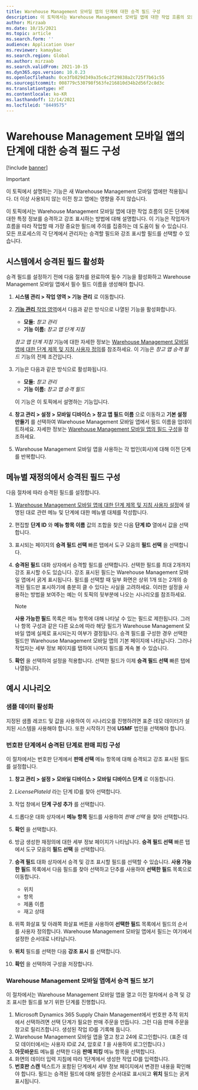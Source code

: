```yaml
---
title: Warehouse Management 모바일 앱의 단계에 대한 승격 필드 구성
description: 이 토픽에서는 Warehouse Management 모바일 앱에 대한 작업 흐름의 모든 단계에 대한 특정 정보를 승격하고 강조 표시하는 방법에 대해 설명합니다.
author: Mirzaab
ms.date: 10/15/2021
ms.topic: article
ms.search.form: ''
audience: Application User
ms.reviewer: kamaybac
ms.search.region: Global
ms.author: mirzaab
ms.search.validFrom: 2021-10-15
ms.dyn365.ops.version: 10.0.23
ms.openlocfilehash: 0ce3fb829d349a35c6c2f29838a2c725f7b61c55
ms.sourcegitcommit: 008779c530798f563fe216810d34b2d56f2c8d3c
ms.translationtype: HT
ms.contentlocale: ko-KR
ms.lasthandoff: 12/14/2021
ms.locfileid: "8449575"
---
```

# <a name="configure-promoted-fields-for-steps-in-the-warehouse-management-mobile-app"></a>Warehouse Management 모바일 앱의 단계에 대한 승격 필드 구성

[!include [banner](../includes/banner.md)]

> [!IMPORTANT]
> 이 토픽에서 설명하는 기능은 새 Warehouse Management 모바일 앱에만 적용됩니다. 더 이상 사용되지 않는 이전 창고 앱에는 영향을 주지 않습니다.

이 토픽에서는 Warehouse Management 모바일 앱에 대한 작업 흐름의 모든 단계에 대한 특정 정보를 승격하고 강조 표시하는 방법에 대해 설명합니다. 이 기능은 작업자가 흐름을 따라 작업할 때 가장 중요한 필드에 주의를 집중하는 데 도움이 될 수 있습니다. 모든 프로세스의 각 단계에서 관리자는 승격할 필드와 강조 표시할 필드를 선택할 수 있습니다.

## <a name="enable-promoted-fields-in-your-system"></a>시스템에서 승격된 필드 활성화

승격 필드를 설정하기 전에 다음 절차를 완료하여 필수 기능을 활성화하고 Warehouse Management 모바일 앱에서 필수 필드 이름을 생성해야 합니다.

1. **시스템 관리 \> 작업 영역 \> 기능 관리** 로 이동합니다.
1. [**기능 관리** 작업 영역](../../fin-ops-core/fin-ops/get-started/feature-management/feature-management-overview.md)에서 다음과 같은 방식으로 나열된 기능을 활성화합니다.

    - **모듈:** *창고 관리*
    - **기능 이름:** *창고 앱 단계 지침*

    *창고 앱 단계 지침* 기능에 대한 자세한 정보는 [Warehouse Management 모바일 앱에 대한 단계 제목 및 지침 사용자 정의](mobile-app-titles-instructions.md)를 참조하세요. 이 기능은 *창고 앱 승격 필드* 기능의 전제 조건입니다.

1. 기능은 다음과 같은 방식으로 활성화됩니다.

    - **모듈:** *창고 관리*
    - **기능 이름:** *창고 앱 승격 필드*

    이 기능은 이 토픽에서 설명하는 기능입니다.

1. **창고 관리 \> 설정 \> 모바일 디바이스 \> 창고 앱 필드 이름** 으로 이동하고 **기본 설정 만들기** 를 선택하여 Warehouse Management 모바일 앱에서 필드 이름을 업데이트하세요. 자세한 정보는 [Warehouse Management 모바일 앱의 필드 구성](configure-app-field-names-priorities-warehouse.md)을 참조하세요.
1. Warehouse Management 모바일 앱을 사용하는 각 법인(회사)에 대해 이전 단계를 반복합니다.

## <a name="configure-promoted-fields-from-a-menu-specific-override"></a>메뉴별 재정의에서 승격된 필드 구성

다음 절차에 따라 승격된 필드를 설정합니다.

1. [Warehouse Management 모바일 앱에 대한 단계 제목 및 지침 사용자 설정](mobile-app-titles-instructions.md)에 설명된 대로 관련 메뉴 및 단계에 대한 메뉴별 대체를 작성합니다.
1. 편집할 **단계 ID** 와 **메뉴 항목 이름** 값의 조합을 찾은 다음 **단계 ID** 열에서 값을 선택합니다.
1. 표시되는 페이지의 **승격 필드 선택** 빠른 탭에서 도구 모음의 **필드 선택** 을 선택합니다.
1. **승격된 필드** 대화 상자에서 승격할 필드를 선택합니다. 선택한 필드를 최대 2개까지 강조 표시할 수도 있습니다. 강조 표시된 필드는 Warehouse Management 모바일 앱에서 굵게 표시됩니다. 필드를 선택할 때 일부 화면은 상위 1개 또는 2개의 승격된 필드만 표시하기에 충분히 클 수 있다는 사실을 고려하세요. 이러한 설정을 사용하는 방법을 보여주는 예는 이 토픽의 뒷부분에 나오는 시나리오를 참조하세요.

    > [!NOTE]
    > **사용 가능한 필드** 목록은 메뉴 항목에 대해 나타날 수 있는 필드로 제한됩니다. 그러나 항목 구성과 같은 다른 요소에 따라 해당 필드가 Warehouse Management 모바일 앱에 실제로 표시되는지 여부가 결정됩니다. 승격 필드를 구성한 경우 선택한 필드만 Warehouse Management 모바일 앱의 기본 페이지에 나타납니다. 그러나 작업자는 세부 정보 페이지를 탭하여 나머지 필드를 계속 볼 수 있습니다.

1. **확인** 을 선택하여 설정을 적용합니다. 선택한 필드가 이제 **승격 필드 선택** 빠른 탭에 나열됩니다.

## <a name="example-scenario"></a>예시 시나리오

### <a name="enable-sample-data"></a>샘플 데이터 활성화

지정된 샘플 레코드 및 값을 사용하여 이 시나리오를 진행하려면 표준 데모 데이터가 설치된 시스템을 사용해야 합니다. 또한 시작하기 전에 **USMF** 법인을 선택해야 합니다.

### <a name="configure-sales-picking-with-promoted-steps-on-the-license-plate-step"></a>번호판 단계에서 승격된 단계로 판매 피킹 구성

이 절차에서는 번호판 단계에서 **판매 선택** 메뉴 항목에 대해 승격되고 강조 표시된 필드를 설정합니다.

1. **창고 관리 \> 설정 \> 모바일 디바이스 \> 모바일 디바이스 단계** 로 이동합니다.
1. *LicensePlateId* 라는 단계 ID를 찾아 선택합니다.
1. 작업 창에서 **단계 구성 추가** 를 선택합니다.
1. 드롭다운 대화 상자에서 **메뉴 항목** 필드를 사용하여 *판매 선택* 을 찾아 선택합니다.
1. **확인** 을 선택합니다.
1. 방금 생성한 재정의에 대한 세부 정보 페이지가 나타납니다. **승격 필드 선택** 빠른 탭에서 도구 모음의 **필드 선택** 을 선택합니다.
1. **승격 필드** 대화 상자에서 승격 및 강조 표시할 필드를 선택할 수 있습니다. **사용 가능한 필드** 목록에서 다음 필드를 찾아 선택하고 단추를 사용하여 **선택한 필드** 목록으로 이동합니다.

    - 위치
    - 항목
    - 제품 이름
    - 재고 상태

1. 위쪽 화살표 및 아래쪽 화살표 버튼을 사용하여 **선택한 필드** 목록에서 필드의 순서를 사용자 정의합니다. Warehouse Management 모바일 앱에서 필드는 여기에서 설정한 순서대로 나타납니다.
1. **위치** 필드를 선택한 다음 **강조 표시** 를 선택합니다.
1. **확인** 을 선택하여 구성을 저장합니다.

### <a name="view-the-promoted-fields-in-the-warehouse-management-mobile-app"></a>Warehouse Management 모바일 앱에서 승격 필드 보기

이 절차에서는 Warehouse Management 모바일 앱을 열고 이전 절차에서 승격 및 강조 표시한 필드를 보기 위한 단계를 진행합니다.

1. Microsoft Dynamics 365 Supply Chain Management에서 번호판 추적 위치에서 선택하려면 선택 단계가 필요한 판매 주문을 만듭니다. 그런 다음 판매 주문을 창고로 릴리즈합니다. 생성된 작업 ID를 기록해 둡니다.
1. Warehouse Management 모바일 앱을 열고 창고 24에 로그인합니다. (표준 데모 데이터에서는 사용자 ID로 *24*, 암호로 *1* 을 사용하여 로그인합니다.)
1. **아웃바운드** 메뉴를 선택한 다음 **판매 피킹** 메뉴 항목을 선택합니다.
1. 화면의 데이터 입력 지침에 따라 1단계에서 생성한 작업 ID를 입력합니다.
1. **번호판 스캔** 텍스트가 포함된 단계에서 세부 정보 페이지에서 변경한 내용을 확인해야 합니다. 필드는 승격된 필드에 대해 설정한 순서대로 표시되고 **위치** 필드는 굵게 표시됩니다.
